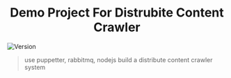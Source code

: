 <h1 align="center"> Demo Project For Distrubite Content Crawler</h1>
<p>
  <img alt="Version" src="https://img.shields.io/npm/v/A Demo Project For Distrubite Content Crawler.svg">
</p>

> use puppetter, rabbitmq, nodejs build a distribute content crawler system
